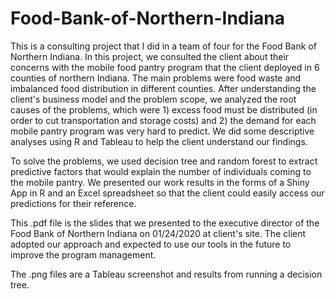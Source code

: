 # Food-Bank-of-Northern-Indiana

This is a consulting project that I did in a team of four for the Food Bank of Northern Indiana. In this project, we consulted the client about their concerns with the mobile food pantry program that the client deployed in 6 counties of northern Indiana. The main problems were  food waste and imbalanced food distribution in different counties. After understanding the client's business model and the problem scope, we analyzed the root causes of the problems, which were 1) excess food must be distributed (in order to cut transportation and storage costs) and 2) the demand for each mobile pantry program was very hard to predict. We did some descriptive analyses using R and Tableau to help the client understand our findings.

To solve the problems, we used decision tree and random forest to extract predictive factors that would explain the number of individuals coming to the mobile pantry. We presented our work results in the forms of a Shiny App in R and an Excel spreadsheet so that the client could easily access our predictions for their reference.

This .pdf file is the slides that we presented to the executive director of the Food Bank of Northern Indiana on 01/24/2020 at client's site. The client adopted our approach and expected to use our tools in the future to improve the program management.

The .png files are a Tableau screenshot and results from running a decision tree. 



